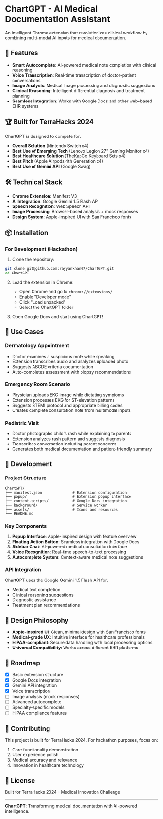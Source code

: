 # ChartGPT - AI Medical Documentation Assistant

An intelligent Chrome extension that revolutionizes clinical workflow by combining multi-modal AI inputs for medical documentation.

## 🚀 Features

- **Smart Autocomplete**: AI-powered medical note completion with clinical reasoning
- **Voice Transcription**: Real-time transcription of doctor-patient conversations
- **Image Analysis**: Medical image processing and diagnostic suggestions
- **Clinical Reasoning**: Intelligent differential diagnosis and treatment planning
- **Seamless Integration**: Works with Google Docs and other web-based EHR systems

## 🏆 Built for TerraHacks 2024

ChartGPT is designed to compete for:
- **Overall Solution** (Nintendo Switch x4)
- **Best Use of Emerging Tech** (Lenovo Legion 27" Gaming Monitor x4)
- **Best Healthcare Solution** (TheKapCo Keyboard Sets x4)
- **Best Pitch** (Apple Airpods 4th Generation x4)
- **Best Use of Gemini API** (Google Swag)

## 🛠️ Technical Stack

- **Chrome Extension**: Manifest V3
- **AI Integration**: Google Gemini 1.5 Flash API
- **Speech Recognition**: Web Speech API
- **Image Processing**: Browser-based analysis + mock responses
- **Design System**: Apple-inspired UI with San Francisco fonts

## 📦 Installation

### For Development (Hackathon)

1. Clone the repository:
```bash
git clone git@github.com:rayyankhan47/ChartGPT.git
cd ChartGPT
```

2. Load the extension in Chrome:
   - Open Chrome and go to `chrome://extensions/`
   - Enable "Developer mode"
   - Click "Load unpacked"
   - Select the ChartGPT folder

3. Open Google Docs and start using ChartGPT!

## 🎯 Use Cases

### Dermatology Appointment
- Doctor examines a suspicious mole while speaking
- Extension transcribes audio and analyzes uploaded photo
- Suggests ABCDE criteria documentation
- Auto-completes assessment with biopsy recommendations

### Emergency Room Scenario
- Physician uploads EKG image while dictating symptoms
- Extension processes EKG for ST-elevation patterns
- Suggests STEMI protocol and appropriate billing codes
- Creates complete consultation note from multimodal inputs

### Pediatric Visit
- Doctor photographs child's rash while explaining to parents
- Extension analyzes rash pattern and suggests diagnosis
- Transcribes conversation including parent concerns
- Generates both medical documentation and patient-friendly summary

## 🔧 Development

### Project Structure
```
ChartGPT/
├── manifest.json              # Extension configuration
├── popup/                     # Extension popup interface
├── content-scripts/           # Google Docs integration
├── background/                # Service worker
├── assets/                    # Icons and resources
└── README.md
```

### Key Components

1. **Popup Interface**: Apple-inspired design with feature overview
2. **Floating Action Button**: Seamless integration with Google Docs
3. **Sidebar Chat**: AI-powered medical consultation interface
4. **Voice Recognition**: Real-time speech-to-text processing
5. **Autocomplete System**: Context-aware medical note suggestions

### API Integration

ChartGPT uses the Google Gemini 1.5 Flash API for:
- Medical text completion
- Clinical reasoning suggestions
- Diagnostic assistance
- Treatment plan recommendations

## 🎨 Design Philosophy

- **Apple-inspired UI**: Clean, minimal design with San Francisco fonts
- **Medical-grade UX**: Intuitive interface for healthcare professionals
- **HIPAA-compliant**: Secure data handling with local processing options
- **Universal Compatibility**: Works across different EHR platforms

## 🚀 Roadmap

- [x] Basic extension structure
- [x] Google Docs integration
- [x] Gemini API integration
- [x] Voice transcription
- [ ] Image analysis (mock responses)
- [ ] Advanced autocomplete
- [ ] Specialty-specific models
- [ ] HIPAA compliance features

## 🤝 Contributing

This project is built for TerraHacks 2024. For hackathon purposes, focus on:
1. Core functionality demonstration
2. User experience polish
3. Medical accuracy and relevance
4. Innovation in healthcare technology

## 📄 License

Built for TerraHacks 2024 - Medical Innovation Challenge

---

**ChartGPT**: Transforming medical documentation with AI-powered intelligence. 